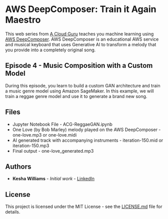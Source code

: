 # AWS DeepComposer: Train it Again Maestro

This web series from [A Cloud Guru](https://acloud.guru) teaches you machine learning using [AWS DeepComposer](https://aws.amazon.com/deepcomposer/).
AWS DeepComposer is an educational AWS service and musical keyboard that uses Generative AI to transform a melody that you provide into a completely original song. 


## Episode 4 - Music Composition with a Custom Model

During this episode, you learn to build a custom GAN architecture and train a music genre model using Amazon SageMaker. In this example, we will train a reggae genre model and use it to generate a brand new song.

## Files

* Jupyter Notebook File - ACG-ReggaeGAN.ipynb
* One Love (by Bob Marley) melody played on the AWS DeepComposer - one-love.mp3 or one-love.midi
* AI generated track with accompanying instruments - iteration-150.mid or iteration-150.mp3
* Final output - one-love_generated.mp3

## Authors

* **Kesha Williams** - *Initial work* - [LinkedIn](https://www.linkedin.com/in/java-rock-star-kesha/)

## License

This project is licensed under the MIT License - see the [LICENSE.md](https://github.com/ACloudGuru-Resources/Series_DeepComposer/blob/master/LICENSE) file for details.

